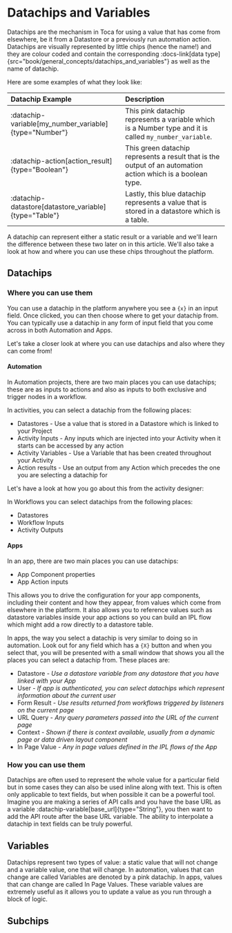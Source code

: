 # Datachips and Variables

Datachips are the mechanism in Toca for using a value that has come from elsewhere, be it from a Datastore or a previously run automation action. Datachips are visually represented by little chips (hence the name!) and they are colour coded and contain the corresponding :docs-link[data type]{src="book/general_concepts/datachips_and_variables"} as well as the name of datachip.

Here are some examples of what they look like:

| Datachip Example                                      | Description                                                                                                 |
| :---------------------------------------------------- | :---------------------------------------------------------------------------------------------------------- |
| :datachip-variable[my_number_variable]{type="Number"} | This pink datachip represents a variable which is a Number type and it is called `my_number_variable`.      |
| :datachip-action[action_result]{type="Boolean"}       | This green datachip represents a result that is the output of an automation action which is a boolean type. |
| :datachip-datastore[datastore_variable]{type="Table"} | Lastly, this blue datachip represents a value that is stored in a datastore which is a table.               |

A datachip can represent either a static result or a variable and we'll learn the difference between these two later on in this article. We'll also take a look at how and where you can use these chips throughout the platform.

## Datachips

### Where you can use them

You can use a datachip in the platform anywhere you see a `{x}` in an input field. Once clicked, you can then choose where to get your datachip from. You can typically use a datachip in any form of input field that you come across in both Automation and Apps.

Let's take a closer look at where you can use datachips and also where they can come from!

#### Automation

In Automation projects, there are two main places you can use datachips; these are as inputs to actions and also as inputs to both exclusive and trigger nodes in a workflow.

In activities, you can select a datachip from the following places:
- Datastores - Use a value that is stored in a Datastore which is linked to your Project
- Activity Inputs - Any inputs which are injected into your Activity when it starts can be accessed by any action
- Activity Variables - Use a Variable that has been created throughout your Activity
- Action results - Use an output from any Action which precedes the one you are selecting a datachip for

Let's have a look at how you go about this from the activity designer:


In Workflows you can select datachips from the following places:
- Datastores
- Workflow Inputs
- Activity Outputs



#### Apps

In an app, there are two main places you can use datachips:
- App Component properties
- App Action inputs

This allows you to drive the configuration for your app components, including their content and how they appear, from values which come from elsewhere in the platform. It also allows you to reference values such as datastore variables inside your app actions so you can build an IPL flow which might add a row directly to a datastore table.

In apps, the way you select a datachip is very similar to doing so in automation. Look out for any field which has a `{X}` button and when you select that, you will be presented with a small window that shows you all the places you can select a datachip from. These places are:
- Datastore - _Use a datastore variable from any datastore that you have linked with your App_
- User - _If app is authenticated, you can select datachips which represent information about the current user_
- Form Result - _Use results returned from workflows triggered by listeners on the current page_
- URL Query - _Any query parameters passed into the URL of the current page_
- Context - _Shown if there is context available, usually from a dynamic page or data driven layout component_
- In Page Value - _Any in page values defined in the IPL flows of the App_


### How you can use them

Datachips are often used to represent the whole value for a particular field but in some cases they can also be used inline along with text. This is often only applicable to text fields, but when possible it can be a powerful tool. Imagine you are making a series of API calls and you have the base URL as a variable :datachip-variable[base_url]{type="String"}, you then want to add the API route after the base URL variable. The ability to interpolate a datachip in text fields can be truly powerful.

## Variables

Datachips represent two types of value: a static value that will not change and a variable value, one that will change. In automation, values that can change are called Variables are denoted by a pink datachip. In apps, values that can change are called In Page Values. These variable values are extremely useful as it allows you to update a value as you run through a block of logic.


## Subchips

